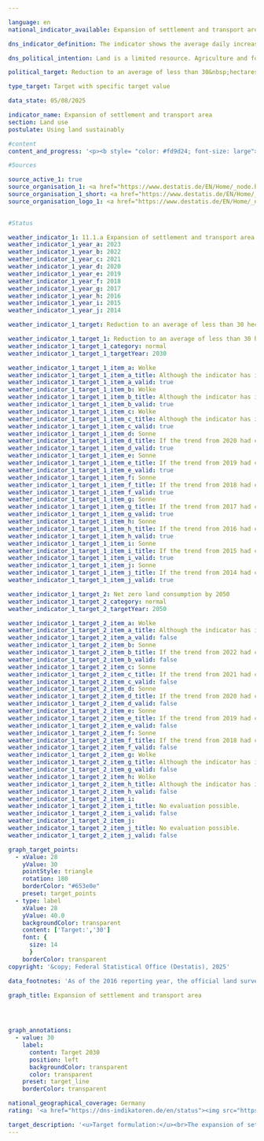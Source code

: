 ```yaml
---

language: en        
national_indicator_available: Expansion of settlement and transport area        

dns_indicator_definition: The indicator shows the average daily increase in settlement and transport area (in hectares per day).        

dns_political_intention: Land is a limited resource. Agriculture and forestry, settlement and transport, nature conservation, raw material extraction and energy production, for example, compete for its use. The use of additional land for settlement and transport purposes should therefore be limited.        

political_target: Reduction to an average of less than 30&nbsp;hectares per day by 2030; <i>net zero</i> land consumption by 2050        

type_target: Target with specific target value        

data_state: 05/08/2025        

indicator_name: Expansion of settlement and transport area        
section: Land use        
postulate: Using land sustainably        

#content         
content_and_progress: '<p><b style= "color: #fd9d24; font-size: large">11.1.a Expansion of settlement and transport area</b><br><br>The indicator represents the average daily increase in settlement and transport area (SuV). Settlement area includes, among other things, residential building land, industrial and commercial areas, land for public facilities, recreational areas and cemeteries. Extraction land, that is, areas used for mining and open-cast mining, is in principle also part of the SuV but is not taken into account for the calculation, as it is assumed that such land will be repurposed in the long term, for example as post-mining landscapes. The indicator differs from the increase in sealed surfaces, as it includes not only sealed land but also undeveloped and unsealed settlement areas such as private gardens, parks, green spaces, roadside greenery and other unsealed transport surfaces. According to calculations by the Environmental-Economic Accounts of the Länder, the proportion of sealed surfaces within the SuV in Germany averaged around 45% in 2023.<br><br>The data basis is the land survey by type of actual use (official land use statistics) of the Federal Statistical Office, based on the official cadastral survey of the Länder. Due to the harmonisation of the cadastral systems, in recent years there have been reclassifications of areas, even without actual changes in use. To offset these effects, a moving four-year average is applied, which covers the current reporting year as well as the three preceding years. In 2016, a switch was made to a new land-use classification, which hampers comparability with previous years. For example, areas formerly used for agriculture were reassigned to new categories such as recreational areas or mixed-use areas. As a result, a detailed breakdown by land use for 2016&nbsp;is not available.<br><br>A further extension of the land-use classification was implemented in 2023&nbsp;with the introduction of a new modelling of the geospatial information of the official surveying system (GEOInfoDok), accompanied by changes to the modelling criteria for actual use. To minimise distortions of the land indicator caused by this methodological change, effects not corresponding to actual changes are excluded from the calculation. As the migration to the new GEOInfoDok is completed at different times in the Länder surveying authorities, these effects may occur at different times depending on the Land and may affect results over several years. In the medium term, this methodological change will lead to significant quality improvements in land use statistics.<br><br>In 2023, the total SuV amounted to 50,788&nbsp;square kilometres<sup>1</sup>, of which around 64% were settlement areas and 36% transport areas. The proportion of SuV in Germany’s total area was around 14%. The largest land use was agriculture, with 179,891&nbsp;square kilometres (50.3%), followed by woodland with 106,886&nbsp;square kilometres (29.9%). Between 2000&nbsp;and 2023, a total of 6,849&nbsp;square kilometres were converted into SuV&nbsp;–&nbsp;more than twice the size of the Saarland and around 1.91% of Germany’s total area.<br><br>Growth in SuV was driven primarily by the designation of new settlement land: since 2000, 85% of the increase was in settlement areas, and 15% in transport areas. The moving four-year average of newly claimed land fell to a low of 49&nbsp;hectares per day by 2022&nbsp;and most recently (2023) stood at 51&nbsp;hectares per day. The politically determined target of reducing daily land take to below 30&nbsp;hectares by 2030&nbsp;will not be met if the current trend continues.<br><br><small><sup>1</sup> The figures for the annual values and the moving average for the years 2020&nbsp;to 2022&nbsp;have been revised. In this period, the surveying authorities carried out extensive reclassifications from vegetation to transport areas, which did not reflect any actual changes in land use. The results presented here have been adjusted accordingly.</small></p>'                

#Sources        

source_active_1: true
source_organisation_1: <a href="https://www.destatis.de/EN/Home/_node.html" target="_blank">Federal Statistical Office</a>
source_organisation_1_short: <a href="https://www.destatis.de/EN/Home/_node.html" target="_blank">Federal Statistical Office</a>
source_organisation_logo_1: <a href="https://www.destatis.de/EN/Home/_node.html" target="_blank"><img src="https://dns-indikatoren.de/public/OrgImgEn/destatis.png" alt="Federal Statistical Office" title=" Click here to visit the homepage of the organizationFederal Statistical Office" style="height:60px; width:148px; border:transparent"/></a>
        

#Status        

weather_indicator_1: 11.1.a Expansion of settlement and transport area
weather_indicator_1_year_a: 2023
weather_indicator_1_year_b: 2022
weather_indicator_1_year_c: 2021
weather_indicator_1_year_d: 2020
weather_indicator_1_year_e: 2019
weather_indicator_1_year_f: 2018
weather_indicator_1_year_g: 2017
weather_indicator_1_year_h: 2016
weather_indicator_1_year_i: 2015
weather_indicator_1_year_j: 2014

weather_indicator_1_target: Reduction to an average of less than 30 hectares per day by 2030; "net zero" land consumption by 2050

weather_indicator_1_target_1: Reduction to an average of less than 30 hectares per day by 2030
weather_indicator_1_target_1_category: normal
weather_indicator_1_target_1_targetYear: 2030

weather_indicator_1_target_1_item_a: Wolke
weather_indicator_1_target_1_item_a_title: Although the indicator has in 2023 been moving in the desired direction toward the target, if the trend had to continued, the target would have been missed in the target year by more than 20% of the difference between the target value and the value at that time.
weather_indicator_1_target_1_item_a_valid: true
weather_indicator_1_target_1_item_b: Wolke
weather_indicator_1_target_1_item_b_title: Although the indicator has in 2022 been moving in the desired direction toward the target, if the trend had to continued, the target would have been missed in the target year by more than 20% of the difference between the target value and the value at that time.
weather_indicator_1_target_1_item_b_valid: true
weather_indicator_1_target_1_item_c: Wolke
weather_indicator_1_target_1_item_c_title: Although the indicator has in 2021 been moving in the desired direction toward the target, if the trend had to continued, the target would have been missed in the target year by more than 20% of the difference between the target value and the value at that time.
weather_indicator_1_target_1_item_c_valid: true
weather_indicator_1_target_1_item_d: Sonne
weather_indicator_1_target_1_item_d_title: If the trend from 2020 had continued, the target value would have been reached or missed by less than 5% of the difference between the target value and the value at that time.
weather_indicator_1_target_1_item_d_valid: true
weather_indicator_1_target_1_item_e: Sonne
weather_indicator_1_target_1_item_e_title: If the trend from 2019 had continued, the target value would have been reached or missed by less than 5% of the difference between the target value and the value at that time.
weather_indicator_1_target_1_item_e_valid: true
weather_indicator_1_target_1_item_f: Sonne
weather_indicator_1_target_1_item_f_title: If the trend from 2018 had continued, the target value would have been reached or missed by less than 5% of the difference between the target value and the value at that time.
weather_indicator_1_target_1_item_f_valid: true
weather_indicator_1_target_1_item_g: Sonne
weather_indicator_1_target_1_item_g_title: If the trend from 2017 had continued, the target value would have been reached or missed by less than 5% of the difference between the target value and the value at that time.
weather_indicator_1_target_1_item_g_valid: true
weather_indicator_1_target_1_item_h: Sonne
weather_indicator_1_target_1_item_h_title: If the trend from 2016 had continued, the target value would have been reached or missed by less than 5% of the difference between the target value and the value at that time.
weather_indicator_1_target_1_item_h_valid: true
weather_indicator_1_target_1_item_i: Sonne
weather_indicator_1_target_1_item_i_title: If the trend from 2015 had continued, the target value would have been reached or missed by less than 5% of the difference between the target value and the value at that time.
weather_indicator_1_target_1_item_i_valid: true
weather_indicator_1_target_1_item_j: Sonne
weather_indicator_1_target_1_item_j_title: If the trend from 2014 had continued, the target value would have been reached or missed by less than 5% of the difference between the target value and the value at that time.
weather_indicator_1_target_1_item_j_valid: true

weather_indicator_1_target_2: Net zero land consumption by 2050
weather_indicator_1_target_2_category: normal
weather_indicator_1_target_2_targetYear: 2050

weather_indicator_1_target_2_item_a: Wolke
weather_indicator_1_target_2_item_a_title: Although the indicator has in 2023 been moving in the desired direction toward the target, if the trend had to continued, the target would have been missed in the target year by more than 20% of the difference between the target value and the value at that time.
weather_indicator_1_target_2_item_a_valid: false
weather_indicator_1_target_2_item_b: Sonne
weather_indicator_1_target_2_item_b_title: If the trend from 2022 had continued, the target value would have been reached or missed by less than 5% of the difference between the target value and the value at that time.
weather_indicator_1_target_2_item_b_valid: false
weather_indicator_1_target_2_item_c: Sonne
weather_indicator_1_target_2_item_c_title: If the trend from 2021 had continued, the target value would have been reached or missed by less than 5% of the difference between the target value and the value at that time.
weather_indicator_1_target_2_item_c_valid: false
weather_indicator_1_target_2_item_d: Sonne
weather_indicator_1_target_2_item_d_title: If the trend from 2020 had continued, the target value would have been reached or missed by less than 5% of the difference between the target value and the value at that time.
weather_indicator_1_target_2_item_d_valid: false
weather_indicator_1_target_2_item_e: Sonne
weather_indicator_1_target_2_item_e_title: If the trend from 2019 had continued, the target value would have been reached or missed by less than 5% of the difference between the target value and the value at that time.
weather_indicator_1_target_2_item_e_valid: false
weather_indicator_1_target_2_item_f: Sonne
weather_indicator_1_target_2_item_f_title: If the trend from 2018 had continued, the target value would have been reached or missed by less than 5% of the difference between the target value and the value at that time.
weather_indicator_1_target_2_item_f_valid: false
weather_indicator_1_target_2_item_g: Wolke
weather_indicator_1_target_2_item_g_title: Although the indicator has in 2017 been moving in the desired direction toward the target, if the trend had to continued, the target would have been missed in the target year by more than 20% of the difference between the target value and the value at that time.
weather_indicator_1_target_2_item_g_valid: false
weather_indicator_1_target_2_item_h: Wolke
weather_indicator_1_target_2_item_h_title: Although the indicator has in 2016 been moving in the desired direction toward the target, if the trend had to continued, the target would have been missed in the target year by more than 20% of the difference between the target value and the value at that time.
weather_indicator_1_target_2_item_h_valid: false
weather_indicator_1_target_2_item_i: 
weather_indicator_1_target_2_item_i_title: No evaluation possible.
weather_indicator_1_target_2_item_i_valid: false
weather_indicator_1_target_2_item_j: 
weather_indicator_1_target_2_item_j_title: No evaluation possible.
weather_indicator_1_target_2_item_j_valid: false        

graph_target_points:
  - xValue: 28
    yValue: 30
    pointStyle: triangle
    rotation: 180
    borderColor: "#653e0e"
    preset: target_points
  - type: label
    xValue: 28
    yValue: 40.0
    backgroundColor: transparent
    content: ['Target:','30']
    font: {
      size: 14
      }
    borderColor: transparent        
copyright: '&copy; Federal Statistical Office (Destatis), 2025'        

data_footnotes: 'As of the 2016 reporting year, the official land survey is based on the Official Real Estate Cadastre Information System (ALKIS).<br>• With the conversion of the documentation for modelling the geoinformation of the official cadastral surveying system from version 6.0.1 to 7.1.2 in 2023, the list of usage types was expanded again. This impairs comparison with previous years and makes it more difficult to calculate changes. The settlement and transport areas determined after the changeover largely contain the same types of use as before.<br>• Settlement area (built on): Housing, industry and commerce (excluding exploitation area), public facilities.<br>• Recreation area, cemeteries: sports, recreation and leisure area, cemeteries.<br>• The figures for the annual values and the moving average for the years 2020 to 2022 are revised. For the period mentioned, the surveying administration reclassified a large number of areas from vegetation to traffic areas, which do not correspond to any change in land use in reality. The present results have been adjusted for these reclassifications.'        

graph_title: Expansion of settlement and transport area        

        


graph_annotations:
  - value: 30
    label:
      content: Target 2030
      position: left
      backgroundColor: transparent
      color: transparent
    preset: target_line
    borderColor: transparent                

national_geographical_coverage: Germany        
rating: '<a href="https://dns-indikatoren.de/en/status"><img src="https://sdg-indikatoren.de/public/Wettersymbole/Wolke.png" title="Although the indicator has in 2023 been moving in the desired direction toward the target, if the trend had to continued, the target would have been missed in the target year by more than 20% of the difference between the target value and the value at that time." alt="Weathersymbol: cloud"/></a>'        

target_description: '<u>Target formulation:</u><br>The expansion of settlement and transport areas should be reduced to a maximum of 30 hectares per day by 2030 (averaged over the years 2027 to 2030).<br><br><u>Assessment:</u><br>As indicator 11.1.a is calculated as the average of the current year and the three preceding years, the politically defined target value must be achieved on average across 2027 to 2030. However, if the development observed over the past six years continues, the indicator would only decline to around 44 hectares per day by 2030. The gap to the target value therefore remains so substantial that indicator 11.1.a is assessed as <b>cloud</b> for 2023.<br><br><u>Data status at time of assessment:</u><br>05/08/2025'        
---
```


